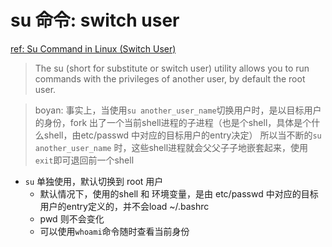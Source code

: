 # su 命令: switch user  
[ref: Su Command in Linux (Switch User)](https://linuxize.com/post/su-command-in-linux/)  

> The su (short for substitute or switch user) utility allows you to run commands with the privileges of another user, by default the root user.  

> boyan: 事实上，当使用`su another_user_name`切换用户时，是以目标用户的身份，fork 出了一个当前shell进程的子进程（也是个shell，具体是个什么shell，由etc/passwd 中对应的目标用户的entry决定）
所以当不断的`su another_user_name` 时，这些shell进程就会父父子子地嵌套起来，使用`exit`即可退回前一个shell  

- `su` 单独使用，默认切换到 root 用户  
  - 默认情况下，使用的shell 和 环境变量，是由 etc/passwd 中对应的目标用户的entry定义的，并不会load ~/.bashrc
  - pwd 则不会变化  
  - 可以使用`whoami`命令随时查看当前身份  



